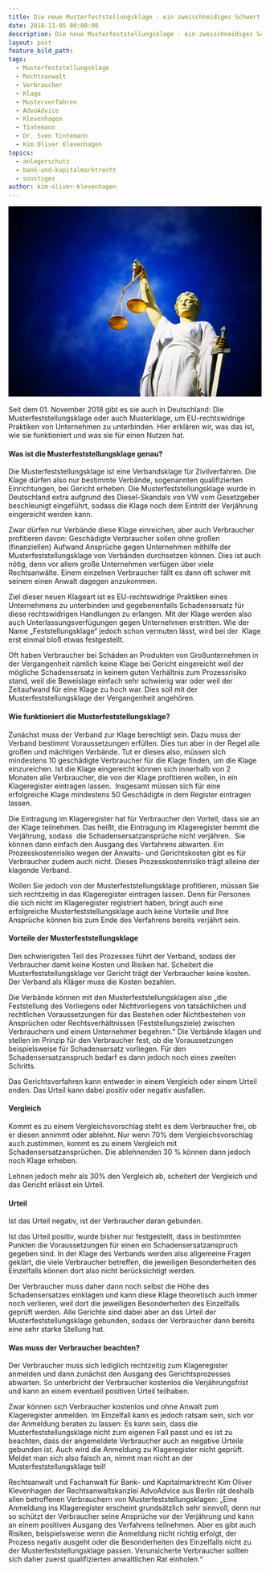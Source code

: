 ```yaml
---
title: Die neue Musterfeststellungsklage - ein zweischneidiges Schwert
date: 2018-11-05 00:00:00
description: Die neue Musterfeststellungsklage - ein zweischneidiges Schwert
layout: post
feature_bild_path:
tags:
  - Musterfeststellungsklage
  - Rechtsanwalt
  - Verbraucher
  - Klage
  - Musterverfahren
  - AdvoAdvice
  - Klevenhagen
  - Tintemann
  - Dr. Sven Tintemann
  - Kim Oliver Klevenhagen
topics:
  - anlegerschutz
  - bank-und-kapitalmarktrecht
  - sonstiges
author: kim-oliver-klevenhagen
---
```


![](/uploads/justice-2071539-640-1.jpg)

Seit dem 01. November 2018 gibt es sie auch in Deutschland: Die Musterfeststellungsklage oder auch Musterklage, um EU-rechtswidrige Praktiken von Unternehmen zu unterbinden. Hier erklären wir, was das ist, wie sie funktioniert und was sie für einen Nutzen hat.

#### Was ist die Musterfeststellungsklage genau?

Die Musterfeststellungsklage ist eine Verbandsklage für Zivilverfahren. Die Klage dürfen also nur bestimmte Verbände, sogenannten qualifizierten Einrichtungen, bei Gericht erheben. Die Musterfeststellungsklage wurde in Deutschland extra aufgrund des Diesel-Skandals von VW vom Gesetzgeber beschleunigt eingeführt, sodass die Klage noch dem Eintritt der Verjährung eingereicht werden kann.

Zwar dürfen nur Verbände diese Klage einreichen, aber auch Verbraucher profitieren davon: Geschädigte Verbraucher sollen ohne großen (finanziellen) Aufwand Ansprüche gegen Unternehmen mithilfe der Musterfeststellungsklage von Verbänden durchsetzen können. Dies ist auch nötig, denn vor allem große Unternehmen verfügen über viele Rechtsanwälte. Einem einzelnen Verbraucher fällt es dann oft schwer mit seinem einen Anwalt dagegen anzukommen.

Ziel dieser neuen Klageart ist es EU-rechtswidrige Praktiken eines Unternehmens zu unterbinden und gegebenenfalls Schadensersatz für diese rechtswidrigen Handlungen zu erlangen. Mit der Klage werden also auch Unterlassungsverfügungen gegen Unternehmen erstritten. Wie der Name „Feststellungsklage“ jedoch schon vermuten lässt, wird bei der  Klage erst einmal bloß etwas festgestellt.

Oft haben Verbraucher bei Schäden an Produkten von Großunternehmen in der Vergangenheit nämlich keine Klage bei Gericht eingereicht weil der mögliche Schadensersatz in keinem guten Verhältnis zum Prozessrisiko stand, weil die Beweislage einfach sehr schwierig war oder weil der Zeitaufwand für eine Klage zu hoch war. Dies soll mit der Musterfeststellungsklage der Vergangenheit angehören.

#### Wie funktioniert die Musterfeststellungsklage?

Zunächst muss der Verband zur Klage berechtigt sein. Dazu muss der Verband bestimmt Voraussetzungen erfüllen. Dies tun aber in der Regel alle großen und mächtigen Verbände. Tut er dieses also, müssen sich mindestens 10 geschädigte Verbraucher für die Klage finden, um die Klage einzureichen. Ist die Klage eingereicht können sich innerhalb von 2 Monaten alle Verbraucher, die von der Klage profitieren wollen, in ein Klageregister eintragen lassen.  Insgesamt müssen sich für eine erfolgreiche Klage mindestens 50 Geschädigte in dem Register eintragen lassen.

Die Eintragung im Klageregister hat für Verbraucher den Vorteil, dass sie an der Klage teilnehmen. Das heißt, die Eintragung im Klageregister hemmt die Verjährung, sodass  die Schadensersatzansprüche nicht verjähren.  Sie können dann einfach den Ausgang des Verfahrens abwarten. Ein Prozesskostenrisiko wegen der Anwalts- und Gerichtskosten gibt es für Verbraucher zudem auch nicht. Dieses Prozesskostenrisiko trägt alleine der klagende Verband.

Wollen Sie jedoch von der Musterfeststellungsklage profitieren, müssen Sie sich rechtzeitig in das Klageregister eintragen lassen. Denn für Personen die sich nicht im Klageregister registriert haben, bringt auch eine erfolgreiche Musterfeststellungsklage auch keine Vorteile und Ihre Ansprüche können bis zum Ende des Verfahrens bereits verjährt sein.

#### Vorteile der Musterfeststellungsklage

Den schwierigsten Teil des Prozesses führt der Verband, sodass der Verbraucher damit keine Kosten und Risiken hat. Scheitert die Musterfeststellungsklage vor Gericht trägt der Verbraucher keine kosten. Der Verband als Kläger muss die Kosten bezahlen.

Die Verbände können mit den Musterfeststellungsklagen also „die Feststellung des Vorliegens oder Nichtvorliegens von tatsächlichen und rechtlichen Voraussetzungen für das Bestehen oder Nichtbestehen von Ansprüchen oder Rechtsverhältnissen (Feststellungsziele) zwischen Verbrauchern und einem Unternehmer begehren.“ Die Verbände klagen und stellen im Prinzip für den Verbraucher fest, ob die Voraussetzungen beispielsweise für Schadensersatz vorliegen. Für den Schadensersatzanspruch bedarf es dann jedoch noch eines zweiten Schritts.

Das Gerichtsverfahren kann entweder in einem Vergleich oder einem Urteil enden. Das Urteil kann dabei positiv oder negativ ausfallen.

#### Vergleich

Kommt es zu einem Vergleichsvorschlag steht es dem Verbraucher frei, ob er diesen annimmt oder ablehnt. Nur wenn 70% dem Vergleichsvorschlag auch zustimmen, kommt es zu einem Vergleich mit Schadensersatzansprüchen. Die ablehnenden 30 % können dann jedoch noch Klage erheben.

Lehnen jedoch mehr als 30% den Vergleich ab, scheitert der Vergleich und das Gericht erlässt ein Urteil.

#### Urteil

Ist das Urteil negativ, ist der Verbraucher daran gebunden.

Ist das Urteil positiv, wurde bisher nur festgestellt, dass in bestimmten Punkten die Voraussetzungen für einen ein Schadensersatzanspruch gegeben sind. In der Klage des Verbands werden also allgemeine Fragen geklärt, die viele Verbraucher betreffen, die jeweiligen Besonderheiten des Einzelfalls können dort also nicht berücksichtigt werden.

Der Verbraucher muss daher dann noch selbst die Höhe des Schadensersatzes einklagen und kann diese Klage theoretisch auch immer noch verlieren, weil dort die jeweiligen Besonderheiten des Einzelfalls geprüft werden. Alle Gerichte sind dabei aber an das Urteil der Musterfeststellungsklage gebunden, sodass der Verbraucher dann bereits eine sehr starke Stellung hat.

#### Was muss der Verbraucher beachten?

Der Verbraucher muss sich lediglich rechtzeitig zum Klageregister anmelden und dann zunächst den Ausgang des Gerichtsprozesses abwarten. So unterbricht der Verbraucher kostenlos die Verjährungsfrist und kann an einem eventuell positiven Urteil teilhaben.

Zwar können sich Verbraucher kostenlos und ohne Anwalt zum Klageregister anmelden. Im Einzelfall kann es jedoch ratsam sein, sich vor der Anmeldung beraten zu lassen: Es kann sein, dass die Musterfeststellungsklage nicht zum eigenen Fall passt und es ist zu beachten, dass der angemeldete Verbraucher auch an negative Urteile gebunden ist. Auch wird die Anmeldung zu Klageregister nicht geprüft. Meldet man sich also falsch an, nimmt man nicht an der Musterfeststellungsklage teil!

Rechtsanwalt und Fachanwalt für Bank- und Kapitalmarktrecht Kim Oliver Klevenhagen der Rechtsanwaltskanzlei AdvoAdvice aus Berlin rät deshalb allen betroffenen Verbrauchern von Musterfeststellungsklagen: „Eine Anmeldung ins Klageregister erscheint grundsätzlich sehr sinnvoll, denn nur so schützt der Verbraucher seine Ansprüche vor der Verjährung und kann an einem positiven Ausgang des Verfahrens teilnehmen. Aber es gibt auch Risiken, beispielsweise wenn die Anmeldung nicht richtig erfolgt, der Prozess negativ ausgeht oder die Besonderheiten des Einzelfalls nicht zu der Musterfeststellungsklage passen. Verunsicherte Verbraucher sollten sich daher zuerst qualifizierten anwaltlichen Rat einholen.“